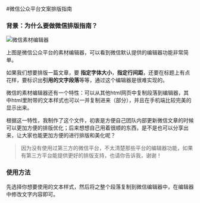 #微信公众平台文案排版指南

### 背景：为什么要做微信排版指南？

![微信素材编辑器](http://tuchuang001-upload.stor.sinaapp.com/%E5%B1%8F%E5%B9%95%E5%BF%AB%E7%85%A7%202014-07-27%2014.30.10.png)

上图是微信公众平台的素材编辑器，可以看到微信默认提供的编辑器功能非常简单。

如果我们想要排版一篇文章，要 **指定字体大小**，**指定行间距**，还要在标题上有点花样，要标识出**引用的文字段落**等等，通过这个编辑器是很难实现的。

微信的素材编辑器还有一个特性：可以从其他html网页中复制段落到编辑器，其中html里附带的文本样式也可以一并复制进来（部分），并且在手机端比较完美的显示出来。

根据这一特性，我制作了这个文件，初衷是方便自己团队内部更新微信文章的时候可以更加方便的排版优化；后来想想自己用着很顺的东西，是不是也可以分享出来，让大家也能更加方便的进行排版和美化呢？

> 因为没有使用过第三方的微信平台，不太清楚那些平台的编辑器功能，如果有第三方平台能提供更好的排版支持，也请你告诉我，谢谢！


### 使用方法

先选择你想要使用的文本样式，然后将之整个段落复制到微信编辑器中，在编辑器中修改文字内容即可。
